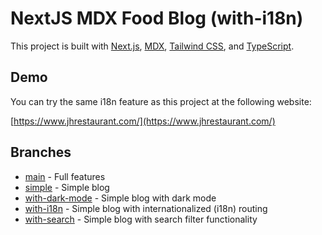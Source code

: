 # NextJS MDX Food Blog (with-i18n)

This project is built with [Next.js](https://nextjs.org/), [MDX](https://mdxjs.com/), [Tailwind CSS](https://tailwindcss.com/), and [TypeScript](https://www.typescriptlang.org/).

## Demo

You can try the same i18n feature as this project at the following website:

[https://www.jhrestaurant.com/](https://www.jhrestaurant.com/)

## Branches

- [main](https://github.com/kjmczk/nextjs-mdx-food-blog) - Full features
- [simple](https://github.com/kjmczk/nextjs-mdx-food-blog/tree/simple) - Simple blog
- [with-dark-mode](https://github.com/kjmczk/nextjs-mdx-food-blog/tree/with-dark-mode) - Simple blog with dark mode
- [with-i18n](https://github.com/kjmczk/nextjs-mdx-food-blog/tree/with-i18n) - Simple blog with internationalized (i18n) routing
- [with-search](https://github.com/kjmczk/nextjs-mdx-food-blog/tree/with-search) - Simple blog with search filter functionality